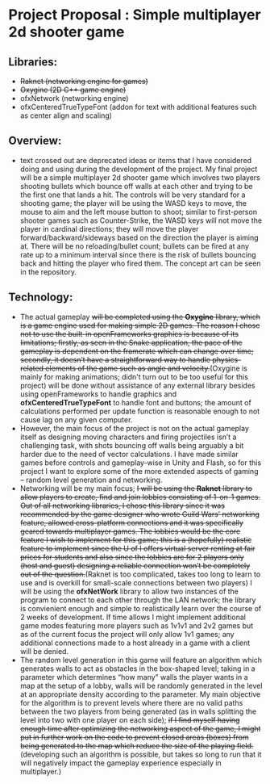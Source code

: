 # Project Proposal : Simple multiplayer 2d shooter game
## Libraries: 
  * ~~Raknet (networking engine for games)~~
  * ~~Oxygine (2D C++ game engine)~~
  * ofxNetwork (networking engine)
  * ofxCenteredTrueTypeFont (addon for text with additional features such as center align and scaling)
## Overview:
* text crossed out are deprecated ideas or items that I have considered doing and using during the development of the project.
   My final project will be a simple multiplayer 2d shooter game which involves two players shooting bullets which bounce off walls at each other and trying to be the first one that lands a hit. The controls will be very standard for a shooting game; the player will be using the WASD keys to move, the mouse to aim and the left mouse button to shoot; similar to first-person shooter games such as Counter-Strike, the WASD keys will not move the player in cardinal directions; they will move the player forward/backward/sideways based on the direction the player is aiming at. There will be no reloading/bullet count; bullets can be fired at any rate up to a minimum interval since there is the risk of bullets bouncing back and hitting the player who fired them. The concept art can be seen in the repository.
## Technology:
* The actual gameplay ~~will be completed using the **Oxygine** library, which is a game engine used for making simple 2D games. The reason I chose not to use the built-in openFrameworks graphics is because of its limitations; firstly, as seen in the Snake application, the pace of the gameplay is dependent on the framerate which can change over time; secondly, it doesn’t have a straightforward way to handle physics-related elements of the game such as angle and velocity.~~(Oxygine is mainly for making animations; didn't turn out to be too useful for this project) will be done without assistance of any external library besides using openFrameworks to handle graphics and **ofxCenteredTrueTypeFont** to handle font and buttons; the amount of calculations performed per update function is reasonable enough to not cause lag on any given computer.
* However, the main focus of the project is not on the actual gameplay itself as designing moving characters and firing projectiles isn’t a challenging task, with shots bouncing off walls being arguably a bit harder due to the need of vector calculations. I have made similar games before controls and gameplay-wise in Unity and Flash, so for this project I want to explore some of the more extended aspects of gaming – random level generation and networking.
* Networking will be my main focus; ~~I will be using the **Raknet** library to allow players to create, find and join lobbies consisting of 1-on-1 games. Out of all networking libraries, I chose this library since it was recommended by the game designer who wrote Guild Wars’ networking feature, allowed cross-platform connections and it was specifically geared towards multiplayer games. The lobbies would be the core feature I wish to implement for this game; this is a (hopefully) realistic feature to implement since the U of I offers virtual server renting at fair prices for students and also since the lobbies are for 2 players only (host and guest) designing a reliable connection won’t be completely out of the question.~~(Raknet is too complicated, takes too long to learn to use and is overkill for small-scale connections between two players) I will be using the **ofxNetWork** library to allow two instances of the program to connect to each other through the LAN network; the library is convienient enough and simple to realistically learn over the course of 2 weeks of development. If time allows I might implement additional game modes featuring more players such as 1v1v1 and 2v2 games but as of the current focus the project will only allow 1v1 games; any additional connections made to a host already in a game with a client will be denied.
* The random level generation in this game will feature an algorithm which generates walls to act as obstacles in the box-shaped level; taking in a parameter which determines “how many” walls the player wants in a map at the setup of a lobby, walls will be randomly generated in the level at an appropriate density according to the parameter. My main objective for the algorithm is to prevent levels where there are no valid paths between the two players from being generated (as in walls splitting the level into two with one player on each side); ~~if I find myself having enough time after optimizing the networking aspect of the game, I might put in further work on the code to prevent closed areas (boxes) from being generated to the map which reduce the size of the playing field.~~(developing such an algorithm is possible, but takes so long to run that it will negatively impact the gameplay experience especially in multiplayer.)
